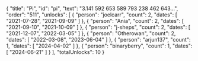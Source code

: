 {
  "title": "Pi",
  "id": "pi",
  "text": "3.141 592 653 589 793 238 462 643…",
  "order": "511",
  "unlocks": [
    {
      "person": "joelcarr",
      "count": 2,
      "dates": [
        "2021-07-28",
        "2021-09-09"
      ]
    },
    {
      "person": "Ania",
      "count": 2,
      "dates": [
        "2021-09-10",
        "2021-10-09"
      ]
    },
    {
      "person": "j-sheps",
      "count": 2,
      "dates": [
        "2021-12-07",
        "2022-03-05"
      ]
    },
    {
      "person": "Otherowan",
      "count": 2,
      "dates": [
        "2022-03-08",
        "2023-06-04"
      ]
    },
    {
      "person": "arjun137",
      "count": 1,
      "dates": [
        "2024-04-02"
      ]
    },
    {
      "person": "binaryberry",
      "count": 1,
      "dates": [
        "2024-06-21"
      ]
    }
  ],
  "totalUnlocks": 10
}